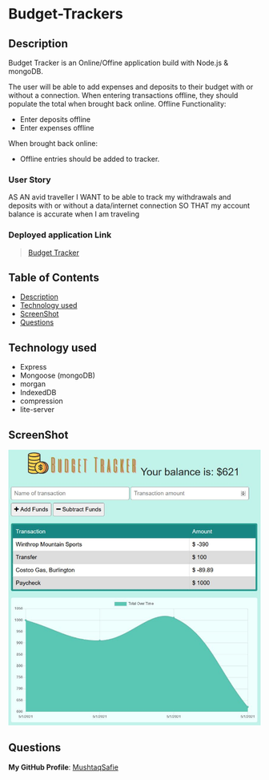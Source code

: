 # Budget-Trackers

## Description
Budget Tracker is an Online/Offine application build with Node.js & mongoDB. 

The user will be able to add expenses and deposits to their budget with or without a connection. When entering transactions offline, they should populate the total when brought back online.
Offline Functionality:

* Enter deposits offline
* Enter expenses offline

When brought back online:

* Offline entries should be added to tracker.

### User Story
AS AN avid traveller
I WANT to be able to track my withdrawals and deposits with or without a data/internet connection SO THAT my account balance is accurate when I am traveling

### Deployed application Link
> [Budget Tracker](https://budget-tracker841.herokuapp.com/)

## Table of Contents
- [Description](#Description)
- [Technology used](#Technology-used)
- [ScreenShot](#ScreenShot)
- [Questions](#Questions)

## Technology used
* Express
* Mongoose (mongoDB)
* morgan
* IndexedDB
* compression
* lite-server

## ScreenShot
![ScreenShot1](https://raw.githubusercontent.com/MushtaqSafie/Budget-Trackers/main/media/ScreenShot.JPG)

## Questions
**My GitHub Profile**: [MushtaqSafie](https://github.com/MushtaqSafie)
